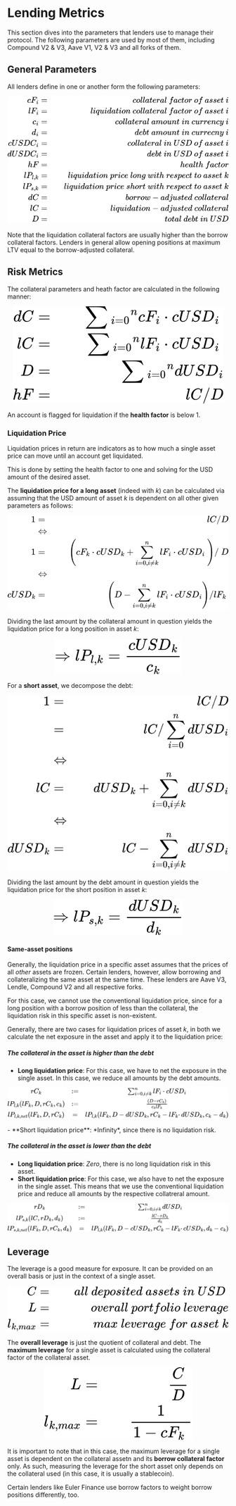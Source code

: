 
# Lending Metrics

This section dives into the parameters that lenders use to manage their protocol. The following parameters are used by most of them, including Compound V2 & V3, Aave V1, V2 & V3 and all forks of them.

## General Parameters

All lenders define in one or another form the following parameters:

<p align="center">
  <img src="../assets/formulas/definitions-lenders.svg" />
</p>

Note that the liquidation collateral factors are usually higher than the borrow collateral factors. Lenders in general allow opening positions at maximum LTV equal to the borrow-adjusted collateral.

## Risk Metrics

The collateral parameters and heath factor are calculated in the following manner:

<p align="center">
  <img src="../assets/formulas/simple-params-lenders.svg" />
</p>

An account is flagged for liquidation if the **health factor** is below 1.

### Liquidation Price

Liquidation prices in return are indicators as to how much a single asset price can move until an account get liquidated. 

This is done by setting the health factor to one and solving for the USD amount of the desired asset.

The **liquidation price for a long asset** (indeed with *k*) can be calculated via assuming that the USD amount of asset *k* is dependent on all other given parameters as follows:

<p align="center">
  <img src="../assets/formulas/liquidation-price-long.svg" />
</p>


Dividing the last amount by the collateral amount in question yields the liquidation price for a long position in asset *k*:

<p align="center">
  <img src="../assets/formulas/liq-price-long-final.svg" />
</p>

For a **short asset**, we decompose the debt:

<p align="center">
  <img src="../assets/formulas/liquidation-price-short.svg" />
</p>


Dividing the last amount by the debt amount in question yields the liquidation price for the short position in asset *k*:

<p align="center">
  <img src="../assets/formulas/liq-price-short-final.svg" stroke='red' fill='red' color='red'/>
</p>

#### Same-asset positions

Generally, the liquidation price in a specific asset assumes that the prices of all *other* assets are frozen. Certain lenders, however, allow borrowing and collateralizing the same asset at the same time. These lenders are Aave V3, Lendle, Compound V2 and all respective forks.

For this case, we cannot use the conventional liquidation price, since for a long position with a borrow position of less than the collateral, the liquidation risk in this specific asset is non-existent.

Generally, there are two cases for liquidation prices of asset *k*, in both we calculate the net exposure in the asset and apply it to the liquidation price:

##### The collateral in the asset is *higher* than the debt
- **Long liquidation price**: For this case, we have to net the exposure in the single asset. In this case, we reduce all amounts by the debt amounts.
<p align="center">
  <img src="../assets/formulas/liquidation-price-long-special.svg" />
</p>
- **Short liquidation price**: *Infinity*, since there is no liquidation risk. 

##### The collateral in the asset is *lower* than the debt
- **Long liquidation price**: *Zero*, there is no long liquidation risk in this asset.
- **Short liquidation price**: For this case, we also have to net the exposure in the single asset. This means that we use the conventional liquidation price and reduce all amounts by the respective collatreral amount.
<p align="center">
  <img src="../assets/formulas/liquidation-price-short-special.svg" />
</p>


## Leverage

The leverage is a good measure for exposure. It can be provided on an overall basis or just in the context of a single asset.

<p align="center">
  <img src="../assets/formulas/exposure-params.svg" />
</p>


The **overall leverage** is just the quotient of collateral and debt. The **maximum leverage** for a single asset is calculated using the collateral factor of the collateral asset. 

<p align="center">
  <img src="../assets/formulas/leverage.svg" />
</p>

It is important to note that in this case, the maximum leverage for a single asset is dependent on the collateral assetn and its **borrow collateral factor** only. As such, measuring the leverage for the short asset only depends on the collateral used (in this case, it is usually a stablecoin).

Certain lenders like Euler Finance use borrow factors to weight borrow positions differently, too.

